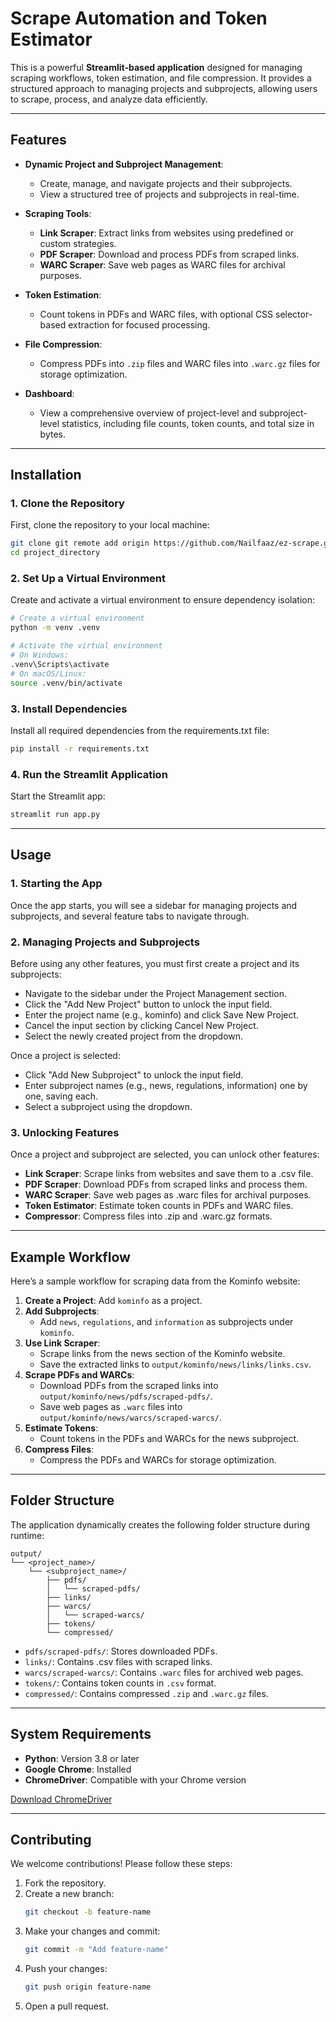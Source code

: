 # Scrape Automation and Token Estimator

This is a powerful **Streamlit-based application** designed for managing scraping workflows, token estimation, and file compression. It provides a structured approach to managing projects and subprojects, allowing users to scrape, process, and analyze data efficiently.

---

## **Features**

- **Dynamic Project and Subproject Management**:
  - Create, manage, and navigate projects and their subprojects.
  - View a structured tree of projects and subprojects in real-time.

- **Scraping Tools**:
  - **Link Scraper**: Extract links from websites using predefined or custom strategies.
  - **PDF Scraper**: Download and process PDFs from scraped links.
  - **WARC Scraper**: Save web pages as WARC files for archival purposes.

- **Token Estimation**:
  - Count tokens in PDFs and WARC files, with optional CSS selector-based extraction for focused processing.

- **File Compression**:
  - Compress PDFs into `.zip` files and WARC files into `.warc.gz` files for storage optimization.

- **Dashboard**:
  - View a comprehensive overview of project-level and subproject-level statistics, including file counts, token counts, and total size in bytes.

---

## **Installation**

### 1. Clone the Repository
First, clone the repository to your local machine:
```bash
git clone git remote add origin https://github.com/Nailfaaz/ez-scrape.git
cd project_directory
```

### 2. Set Up a Virtual Environment
Create and activate a virtual environment to ensure dependency isolation:

```bash
# Create a virtual environment
python -m venv .venv

# Activate the virtual environment
# On Windows:
.venv\Scripts\activate
# On macOS/Linux:
source .venv/bin/activate
```

### 3. Install Dependencies
Install all required dependencies from the requirements.txt file:

```bash
pip install -r requirements.txt
```

### 4. Run the Streamlit Application
Start the Streamlit app:

```bash
streamlit run app.py
```

---

## **Usage**

### 1. Starting the App
Once the app starts, you will see a sidebar for managing projects and subprojects, and several feature tabs to navigate through.

### 2. Managing Projects and Subprojects
Before using any other features, you must first create a project and its subprojects:

- Navigate to the sidebar under the Project Management section.
- Click the "Add New Project" button to unlock the input field.
- Enter the project name (e.g., kominfo) and click Save New Project.
- Cancel the input section by clicking Cancel New Project.
- Select the newly created project from the dropdown.

Once a project is selected:

- Click "Add New Subproject" to unlock the input field.
- Enter subproject names (e.g., news, regulations, information) one by one, saving each.
- Select a subproject using the dropdown.

### 3. Unlocking Features
Once a project and subproject are selected, you can unlock other features:

- **Link Scraper**: Scrape links from websites and save them to a .csv file.
- **PDF Scraper**: Download PDFs from scraped links and process them.
- **WARC Scraper**: Save web pages as .warc files for archival purposes.
- **Token Estimator**: Estimate token counts in PDFs and WARC files.
- **Compressor**: Compress files into .zip and .warc.gz formats.

---

## **Example Workflow**

Here’s a sample workflow for scraping data from the Kominfo website:

1. **Create a Project**: Add `kominfo` as a project.
2. **Add Subprojects**:
   - Add `news`, `regulations`, and `information` as subprojects under `kominfo`.
3. **Use Link Scraper**:
   - Scrape links from the news section of the Kominfo website.
   - Save the extracted links to `output/kominfo/news/links/links.csv`.
4. **Scrape PDFs and WARCs**:
   - Download PDFs from the scraped links into `output/kominfo/news/pdfs/scraped-pdfs/`.
   - Save web pages as `.warc` files into `output/kominfo/news/warcs/scraped-warcs/`.
5. **Estimate Tokens**:
   - Count tokens in the PDFs and WARCs for the news subproject.
6. **Compress Files**:
   - Compress the PDFs and WARCs for storage optimization.

---

## **Folder Structure**

The application dynamically creates the following folder structure during runtime:

```
output/
└── <project_name>/
    └── <subproject_name>/
        ├── pdfs/
        │   └── scraped-pdfs/
        ├── links/
        ├── warcs/
        │   └── scraped-warcs/
        ├── tokens/
        └── compressed/
```

- `pdfs/scraped-pdfs/`: Stores downloaded PDFs.
- `links/`: Contains .csv files with scraped links.
- `warcs/scraped-warcs/`: Contains `.warc` files for archived web pages.
- `tokens/`: Contains token counts in `.csv` format.
- `compressed/`: Contains compressed `.zip` and `.warc.gz` files.

---

## **System Requirements**

- **Python**: Version 3.8 or later
- **Google Chrome**: Installed
- **ChromeDriver**: Compatible with your Chrome version

[Download ChromeDriver](https://sites.google.com/chromium.org/driver/)

---

## **Contributing**

We welcome contributions! Please follow these steps:

1. Fork the repository.
2. Create a new branch:
   ```bash
   git checkout -b feature-name
   ```
3. Make your changes and commit:
   ```bash
   git commit -m "Add feature-name"
   ```
4. Push your changes:
   ```bash
   git push origin feature-name
   ```
5. Open a pull request.